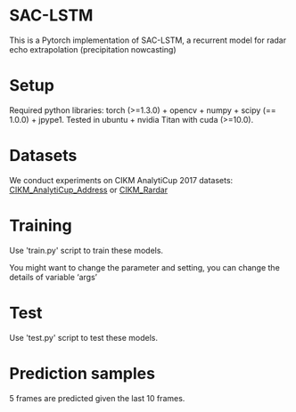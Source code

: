 
# SAC-LSTM

This is a Pytorch implementation of SAC-LSTM, a recurrent model for radar echo extrapolation (precipitation nowcasting)



# Setup

Required python libraries: torch (>=1.3.0) + opencv + numpy + scipy (== 1.0.0) + jpype1.
Tested in ubuntu + nvidia Titan with cuda (>=10.0).

# Datasets

We conduct experiments on CIKM AnalytiCup 2017 datasets: [CIKM_AnalytiCup_Address](https://tianchi.aliyun.com/competition/entrance/231596/information) or [CIKM_Rardar](https://drive.google.com/drive/folders/1IqQyI8hTtsBbrZRRht3Es9eES_S4Qv2Y?usp=sharing) 

# Training

Use 'train.py' script to train these models. 

You might want to change the parameter and setting, you can change the details of variable ‘args’ 


# Test
Use 'test.py' script to test these models. 

# Prediction samples
5 frames are predicted given the last 10 frames.




